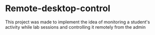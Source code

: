 # Remote-desktop-control
This project was made to implement the idea of monitoring a student's activity while lab sessions and controlling it remotely from the admin
